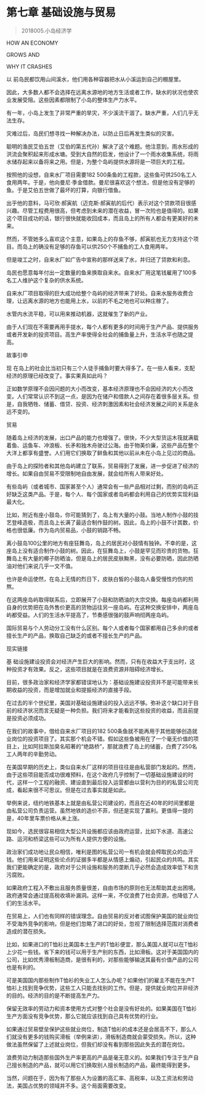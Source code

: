 # 第七章 基础设施与贸易
> 2018005.小岛经济学

HOW AN ECONOMY

GROWS AND

WHY IT CRASHES





以 前岛民都饮用山间溪水，他们用各种容器把水从小溪运到自己的棚屋里。

因此，大多数人都不会选择在远离水源地的地方生活或者工作，缺水的状况也使农业发展受阻。这些因素都限制了小岛的整体生产力水平。

有一年，小岛上发生了非常严重的旱灾，不少溪流干涸了。缺水严重，人们几乎无法生存。

灾难过后，岛民们想寻找一种解决办法，以防止日后再发生类似的灾害。





聪明的渔民艾伯五世（艾伯的第五代孙）解决了这个难题。他注意到，雨水形成的洪流会聚积起来形成水塘。受到大自然的启发，他设计了一个雨水收集系统，将雨水储存起来以备将来之用。但是，为整个岛屿提供水源将是一项巨大的工程。





按照他的设想，自来水厂项目需要182 500条鱼的工程款，这些鱼可供250名工人食用两年。于是，他向曼尼·季金借款。曼尼很喜欢这个想法，但是他没有足够的鱼。于是艾伯五世做了最坏的打算，向银行借鱼。



出乎他的意料，马可欣·郝寅航（迈克斯·郝寅航的后代）表示对这个贷款项目很感兴趣。尽管工程费用很高，但考虑到未来的潜在收益，冒一次险也是值得的。如果这个项目成功的话，银行很快就能收回成本，而且岛上的所有人都会有更美好的未来。

然而，不管她多么喜欢这个主意，如果岛上的存鱼不够，郝寅航也无力支持这个项目。而岛上的确没有足够的存鱼可以供250个不捕鱼的工人食用两年。





但是竣工之时，自来水厂如广告中宣称的那样送来了水，并归还了贷款和利息。

岛民也愿意每年付出一定数量的鱼来换取自来水。自来水厂用这笔钱雇用了100多名工人维护这个复杂的供水系统。

自来水厂项目取得的巨大成功给整个岛屿的经济带来了好处。自来水服务收费合理，让远离水源的地方也能用上水，以前的不毛之地也可以种庄稼了。





水管内水流平稳，可以用来推动机器，这就催生了新的产业。

由于人们现在不需要再用手提水，每个人都有更多的时间用于生产产品、提供服务或者开发新的投资项目。高生产率使得全社会的捕鱼量上升，生活水平也随之提高。





故事引申


现 在岛上的社会比当初只有三个人徒手捕鱼时要大得多了。在一些人看来，支配经济的原理已经改变了。事实果真如此吗？

正如数学原理不会因问题的大小而改变，基本经济原理也不会因经济的大小而改变。人们常常认识不到这一点，是因为在储户和借款人之间存在着很多层关系。但是，自我牺牲、储蓄、借贷、投资、经济刺激因素和社会经济发展之间的关系是永远不变的。





贸易


随着岛上经济的发展，出口产品的能力也增强了。很快，不少大型货运木筏就满载着鱼、运鱼车、冲浪板、长矛和独木舟驶过公海。由于物美价廉，这些产品在整个大洋上都享有盛誉。人们用它们换取了鲜鱼和其他以前从未在小岛上见过的商品。





由于岛上的探险者和其他岛屿建立了联系，贸易得到了发展，进一步促进了经济的增长。如果自由贸易不受限制地自由发展，就会给所有人带来好处。

有些岛屿（或者城市、国家甚至个人）通常会有一些产品相对过剩，而别的岛屿正好缺乏这类产品。于是，每个人、每个国家或者岛屿都会利用自己的优势实现利益最大化。

比如，附近有座小鼓岛，你可能猜到了，岛上有大量的小鼓。当地人制作小鼓的技艺登峰造极，而且岛上长满了最适合制作鼓的树。因此，岛上的小鼓不计其数，价格也很低廉。作为岛内贸易品，小鼓的销路不畅。





离小鼓岛100公里的地方有座狂舞岛，岛上的居民对小鼓情有独钟。不幸的是，这座岛上没有适合制作小鼓的树。因此，在狂舞岛上，小鼓是罕见而珍贵的货物。狂舞岛上有大量的椰子防晒油，但是岛上的居民皮肤黝黑，没有必要防晒，因此防晒油对他们来说几乎一文不值。





也许是命运使然，在岛上无情的烈日下，皮肤白皙的小鼓岛人备受慢性灼伤的煎熬。

在这两座岛屿取得联系后，立即展开了小鼓和防晒油的大宗交换。每座岛屿都利用自身的优势把在岛外售价更高的货物运往另一座岛屿。在这种交换安排中，两座岛屿都受益。人们的生活水平提高了，节奏感很强的鼓声响彻两座岛屿。





国际贸易与个人劳动分工没有什么区别。每个人或者每个国家都用自己多余的或者擅长生产的产品，换取自己缺乏的或者不擅长生产的产品。





现实链接


基 础设施建设投资会对经济产生巨大的影响。然而，只有在收益大于支出时，这种投资才有效果。反之，这些项目就是在浪费资源并阻碍经济增长。

目前，很多政治家和经济学家都错误地认为：基础设施建设投资并不是可能带来长期收益的投资，而是增加就业和提振经济的直接手段。

在过去的半个世纪里，美国对基础设施建设的投入远远不够。弥补这个缺口对于目前的经济状况而言无疑是一种负担。我们将来才能看到这些投资的收益，而且前提是投资必须成功。

在我们的故事中，借给自来水厂项目的182 500条鱼就不能再用于其他能够创造就业岗位的投资项目了。其实那个机会不错。假如这些鱼被用在了一个毫无价值的项目上，比如阿拉斯加臭名昭著的“绝路桥”，那就浪费了岛上的储蓄，白费了250名工人两年的辛勤劳动。

在美国早期的历史上，类似自来水厂这样的项目往往是由私营部门发起的。然而，由于这些项目能否成功很难预料，在这个政府几乎控制了一切基础设施建设的时代，这样一个工程的融资、建设直到最后投入运营都由以营利为目的的私营公司完成，看起来很不可思议。但是在过去事实就是如此。

举例来说，纽约地铁基本上就是由私营公司建设的，而且在近40年的时间里都是由私营公司负责运营。虽然地铁的造价不菲，但还是实现了赢利。更值得一提的是，40年里车票价格从未上涨。

现如今，选民很容易相信大型公共设施都应该由政府运营，比如下水道、高速公路、运河和桥梁这些可以为所有人提供方便的设施。

政治家们成功地让民众相信，唯利是图的私营公司一有机会就会榨取民众的血汗钱。他们用来证明这些论点的证据多半都是从情感上煽动，引起民众的共鸣。其实我们更能确定的是，政府对于公共设施和服务的垄断几乎必然会造成效率低下和贪污腐败。

如果政府工程入不敷出且服务质量很差，自由市场的原则也无法帮助其走出困境。政府通常会通过提高税收填补漏洞。这样一来，不仅浪费了社会资源，也降低了人们的生活水平。

在贸易上，人们也有同样的错误理念。自由贸易的反对者试图保护美国的就业岗位不受海外竞争的影响，但是他们忽略了进口的好处，忽视了限制选择范围对消费者造成的潜在损失。

比如，如果进口的T恤衫比美国本土生产的T恤衫便宜，那么美国人就可以在T恤衫上少花一些钱。省下来的钱可以用于生产别的东西，比如滑板。这对于美国国内的公司，比如优秀滑板制造商，是很有利的，对那些能够输送其最有价值产品的公司也是有利的。

可是美国国内那些制作T恤衫的失业工人怎么办呢？如果他们的雇主不能在生产T恤衫上找到竞争优势，这些工人只能去找别的工作。但是，提供就业岗位并非经济的目的。经济的目的是不断提高生产力。

保留无效率的劳动力和资本使用方式对整个社会是没有好处的。如果美国在T恤衫生产方面没有竞争优势，那么它就应该找到自己具有优势的行业。

如果通过贸易壁垒保护这些就业岗位，制造T恤衫的成本还是会居高不下，那么人们就没有更多的钱购买滑板（举例来讲），滑板制造商就会蒙受损失。所以，这种做法虽然保留了上述就业岗位，但我们却没有看到那些因此失去的潜在岗位。

浪费劳动力制造那些国外生产率更高的产品是毫无意义的。如果我们专注于生产自己擅长制造的产品，就可以用它们换取别人擅长制造的产品，最终能得到更多。

当然，问题在于，因为有了那些人为设置的高汇率、高税率，以及工资法和劳动法，美国占优势的领域并不多。这个局面需要改变。

